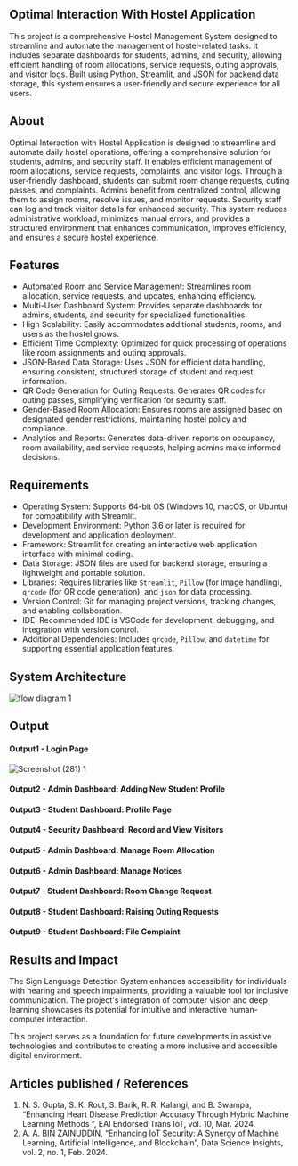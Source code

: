 ## Optimal Interaction With Hostel Application
This project is a comprehensive Hostel Management System designed to streamline and automate the management of hostel-related tasks. It includes separate dashboards for students, admins, and security, allowing efficient handling of room allocations, service requests, outing approvals, and visitor logs. Built using Python, Streamlit, and JSON for backend data storage, this system ensures a user-friendly and secure experience for all users.

## About
Optimal Interaction with Hostel Application is designed to streamline and automate daily hostel operations, offering a comprehensive solution for students, admins, and security staff. It enables efficient management of room allocations, service requests, complaints, and visitor logs. Through a user-friendly dashboard, students can submit room change requests, outing passes, and complaints. Admins benefit from centralized control, allowing them to assign rooms, resolve issues, and monitor requests. Security staff can log and track visitor details for enhanced security. This system reduces administrative workload, minimizes manual errors, and provides a structured environment that enhances communication, improves efficiency, and ensures a secure hostel experience.

## Features
* Automated Room and Service Management: Streamlines room allocation, service requests, and updates, enhancing efficiency.
* Multi-User Dashboard System: Provides separate dashboards for admins, students, and security for specialized functionalities.
* High Scalability: Easily accommodates additional students, rooms, and users as the hostel grows.
* Efficient Time Complexity: Optimized for quick processing of operations like room assignments and outing approvals.
* JSON-Based Data Storage: Uses JSON for efficient data handling, ensuring consistent, structured storage of student and request information.
* QR Code Generation for Outing Requests: Generates QR codes for outing passes, simplifying verification for security staff.
* Gender-Based Room Allocation: Ensures rooms are assigned based on designated gender restrictions, maintaining hostel policy and compliance.
* Analytics and Reports: Generates data-driven reports on occupancy, room availability, and service requests, helping admins make informed decisions.

## Requirements
* Operating System: Supports 64-bit OS (Windows 10, macOS, or Ubuntu) for compatibility with Streamlit.
* Development Environment: Python 3.6 or later is required for development and application deployment.
* Framework: Streamlit for creating an interactive web application interface with minimal coding.
* Data Storage: JSON files are used for backend storage, ensuring a lightweight and portable solution.
* Libraries: Requires libraries like `Streamlit`, `Pillow` (for image handling), `qrcode` (for QR code generation), and `json` for data processing.
* Version Control: Git for managing project versions, tracking changes, and enabling collaboration.
* IDE: Recommended IDE is VSCode for development, debugging, and integration with version control.
* Additional Dependencies: Includes `qrcode`, `Pillow`, and `datetime` for supporting essential application features.


## System Architecture
![flow diagram 1](https://github.com/user-attachments/assets/7456c4ab-c3a9-46bc-9f5b-c760b1837fea)


## Output

#### Output1 - Login Page
![Screenshot (281) 1](https://github.com/user-attachments/assets/394cfaa6-7204-40aa-ae55-052f253d51b0)

#### Output2 - Admin Dashboard: Adding New Student Profile

#### Output3 - Student Dashboard: Profile Page

#### Output4 - Security Dashboard: Record and View Visitors

#### Output5 - Admin Dashboard: Manage Room Allocation

#### Output6 - Admin Dashboard: Manage Notices

#### Output7 - Student Dashboard: Room Change Request

#### Output8 - Student Dashboard: Raising Outing Requests

#### Output9 - Student Dashboard: File Complaint



## Results and Impact
<!--Give the results and impact as shown below-->
The Sign Language Detection System enhances accessibility for individuals with hearing and speech impairments, providing a valuable tool for inclusive communication. The project's integration of computer vision and deep learning showcases its potential for intuitive and interactive human-computer interaction.

This project serves as a foundation for future developments in assistive technologies and contributes to creating a more inclusive and accessible digital environment.

## Articles published / References
1. N. S. Gupta, S. K. Rout, S. Barik, R. R. Kalangi, and B. Swampa, “Enhancing Heart Disease Prediction Accuracy Through Hybrid Machine Learning Methods ”, EAI Endorsed Trans IoT, vol. 10, Mar. 2024.
2. A. A. BIN ZAINUDDIN, “Enhancing IoT Security: A Synergy of Machine Learning, Artificial Intelligence, and Blockchain”, Data Science Insights, vol. 2, no. 1, Feb. 2024.




